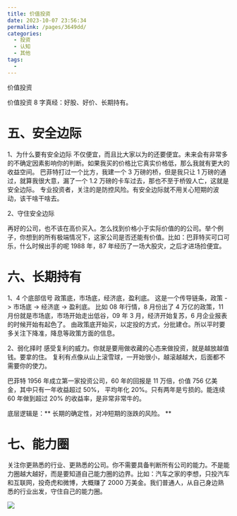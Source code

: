 ```yaml
---
title: 价值投资
date: 2023-10-07 23:56:34
permalink: /pages/3649dd/
categories:
  - 投资
  - 认知
  - 其他
tags:
  - 
---
```

价值投资

价值投资 8 字真经：好股、好价、长期持有。

# **五、安全边际**

1、为什么要有安全边际
不仅便宜，而且比大家以为的还要便宜。未来会有非常多的不确定因素影响你的判断。如果我买的价格比它真实价格低，那么我就有更大的收益空间。
巴菲特打过一个比方，我建一个 3 万磅的桥，但是我只让 1 万磅的通过，就算我很大意，漏了一个 1.2 万磅的卡车过去，那也不至于桥毁人亡，这就是安全边际。
专业投资者，关注的是防控风险。有安全边际就不用关心短期的波动，该干啥干啥去。

2、守住安全边际

再好的公司，也不该在高价买入。怎么找到价格小于实际价值的的公司。举个例子，你想到的所有极端情况下，这家公司是否还能有价值。比如：巴菲特买可口可乐，什么时候出手的呢 1988 年，87 年经历了一场大股灾，之后才进场捡便宜。

# **六、长期持有**

1、4 个底部信号
政策底，市场底，经济底，盈利底。
这是一个传导链条，政策 -> 市场底 -> 经济底 -> 盈利底。
比如 08 年行情，8 月份出了 4 万亿的政策，11 月份就是市场底，市场开始走出低谷，09 年 3 月，经济开始复苏，6 月企业报表的时候开始有起色了。
由政策底开始买，以定投的方式，分批建仓。所以平时要多关注下降准，降息等政策方面的信息。

2、弱化择时
感受复利的威力。你就是要用做收藏的心态来做投资，就是越放越值钱。要拿的住。
[](../../_resources/e1a7245d7826c21d23fed151bcbbdfbd.webp)
复利有点像从山上滚雪球，一开始很小，越滚越越大，后面都不需要你的使力。

巴菲特 1956 年成立第一家投资公司，60 年的回报是 11 万倍，价值 756 亿美金，其中只有一年收益超过 50%， 平均年化 20%。只有两年是亏损的。能连续 60 年做到超过 20% 的收益率，是非常非常牛的。

底层逻辑是：** 长期的确定性，对冲短期的涨跌的风险。 **

# **七、能力圈**

关注你更熟悉的行业、更熟悉的公司。你不需要具备判断所有公司的能力。不是能力圈越大越好，而是要知道自己能力圈的边界。比如：汽车之家的李想，只投汽车和互联网，投奇虎和微博，大概赚了 2000 万美金。我们普通人，从自己身边熟悉的行业出发，守住自己的能力圈。

![](../../_resources/cf2352cedac486b3a1de632094d806f3.png)